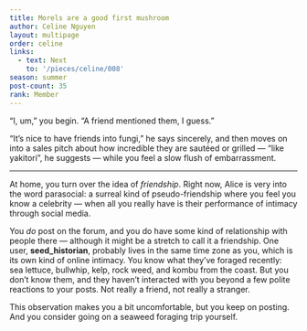 ```yaml
---
title: Morels are a good first mushroom
author: Celine Nguyen
layout: multipage
order: celine
links:
  - text: Next
    to: '/pieces/celine/008'
season: summer
post-count: 35
rank: Member
---
```


“I, um,” you begin. “A friend mentioned them, I guess.”

“It’s nice to have friends into fungi,” he says sincerely, and then moves on into a sales pitch about how incredible they are sautéed or grilled — “like yakitori”, he suggests — while you feel a slow flush of embarrassment.

---

At home, you turn over the idea of *friendship*. Right now, Alice is very into the word parasocial: a surreal kind of pseudo-friendship where you feel you know a celebrity — when all you really have is their performance of intimacy through social media.

You *do* post on the forum, and you do have some kind of relationship with people there — although it might be a stretch to call it a friendship. One user, **seed_historian**, probably lives in the same time zone as you, which is its own kind of online intimacy. You know what they’ve foraged recently: sea lettuce, bullwhip, kelp, rock weed, and kombu from the coast. But you don’t know them, and they haven’t interacted with you beyond a few polite reactions to your posts. Not really a friend, not really a stranger.

This observation makes you a bit uncomfortable, but you keep on posting. And you consider going on a seaweed foraging trip yourself.
